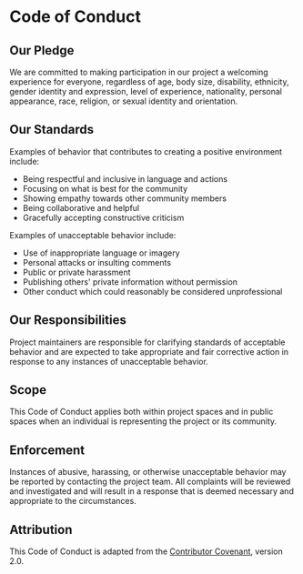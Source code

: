 # Code of Conduct

## Our Pledge

We are committed to making participation in our project a welcoming experience for everyone, regardless of age, body size, disability, ethnicity, gender identity and expression, level of experience, nationality, personal appearance, race, religion, or sexual identity and orientation.

## Our Standards

Examples of behavior that contributes to creating a positive environment include:

* Being respectful and inclusive in language and actions
* Focusing on what is best for the community
* Showing empathy towards other community members
* Being collaborative and helpful
* Gracefully accepting constructive criticism

Examples of unacceptable behavior include:

* Use of inappropriate language or imagery
* Personal attacks or insulting comments
* Public or private harassment
* Publishing others' private information without permission
* Other conduct which could reasonably be considered unprofessional

## Our Responsibilities

Project maintainers are responsible for clarifying standards of acceptable behavior and are expected to take appropriate and fair corrective action in response to any instances of unacceptable behavior.

## Scope

This Code of Conduct applies both within project spaces and in public spaces when an individual is representing the project or its community.

## Enforcement

Instances of abusive, harassing, or otherwise unacceptable behavior may be reported by contacting the project team. All complaints will be reviewed and investigated and will result in a response that is deemed necessary and appropriate to the circumstances.

## Attribution

This Code of Conduct is adapted from the [Contributor Covenant](https://www.contributor-covenant.org), version 2.0.
